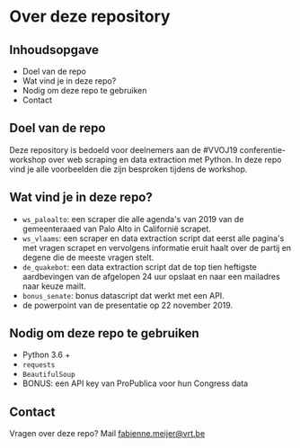 # Over deze repository

## Inhoudsopgave

* Doel van de repo
* Wat vind je in deze repo?
* Nodig om deze repo te gebruiken
* Contact


## Doel van de repo

Deze repository is bedoeld voor deelnemers aan de #VVOJ19 conferentie-workshop over web scraping en data extraction met Python. In deze repo vind je alle voorbeelden die zijn besproken tijdens de workshop.


## Wat vind je in deze repo?

* `ws_paloalto`: een scraper die alle agenda's van 2019 van de gemeenteraaed van Palo Alto in Californië scrapet. 
* `ws_vlaams`: een scraper en data extraction script dat eerst alle pagina's met vragen scrapet en vervolgens informatie eruit haalt over de partij en degene die de meeste vragen stelt. 
* `de_quakebot`: een data extraction script dat de top tien heftigste aardbevingen van de afgelopen 24 uur opslaat en naar een mailadres naar keuze mailt.
* `bonus_senate`: bonus datascript dat werkt met een API.
* de powerpoint van de presentatie op 22 november 2019.


## Nodig om deze repo te gebruiken

* Python 3.6 +
* `requests`
* `BeautifulSoup`
* BONUS: een API key van ProPublica voor hun Congress data


## Contact

Vragen over deze repo? Mail fabienne.meijer@vrt.be

